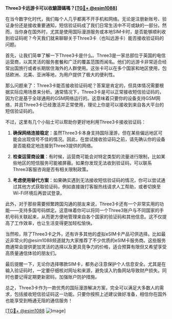 **Three3卡远游卡可以收驗證碼嗎？[[TG💪+ @esim1088](https://t.me/s/esim1088)]**

在当今数字化时代，我们每个人几乎都离不开手机和网络。无论是注册新账号、验证身份还是接收重要通知，短信验证码成了我们日常生活中不可或缺的一部分。然而，当你身在国外时，尤其是使用国际漫游服务或本地SIM卡时，是否能够顺利收到验证码呢？今天我们就来聊聊关于Three3卡（也叫远游卡）能否接收验证码的问题。

首先，让我们简单了解一下Three3卡是什么。Three3是一家总部位于英国的电信运营商，以其灵活的服务套餐和广泛的覆盖范围而闻名。他们的远游卡非常适合经常出国旅行或者长期居住海外的人群使用。这张卡可以在多个国家和地区使用，包括欧洲、北美、亚洲等地，为用户提供了极大的便利性。

那么问题来了：Three3卡能否接收验证码呢？答案是肯定的，但具体情况需要根据实际应用场景来分析。通常情况下，Three3卡是可以正常接收短信验证码的，因为它是基于全球通用的GSM网络运行的。这意味着只要你的设备支持GSM网络，并且Three3卡已经激活并正常使用，理论上你是可以接收到来自各大平台的短信验证码的。

不过，这里有几个小贴士可以帮助你更好地利用Three3卡接收验证码：

1. **确保网络连接稳定**：虽然Three3卡本身支持国际漫游，但在某些偏远地区可能会出现信号不佳的情况。因此，在尝试接收验证码之前，请先确认你的设备是否能稳定地连接到Three3提供的网络。

2. **检查运营商设置**：有时候，运营商可能会对特定类型的流量进行限制，比如某些地区的短信服务可能被屏蔽。如果你发现无法收到验证码，可以联系Three3客服咨询是否有相关限制政策。

3. **考虑使用替代方案**：如果确实遇到无法接收短信验证码的情况，你可以尝试通过其他方式获取验证码，例如直接拨打客服热线请求人工帮助，或者切换至Wi-Fi环境后再尝试登录。

此外，对于那些需要频繁跨国沟通的朋友来说，Three3卡还有一个非常实用的功能——支持多国号码绑定。这意味着你可以将同一个Three3账户与不同国家的手机号码关联起来，从而更方便地管理来自各个国家的验证码和其他信息。这不仅提高了工作效率，也让生活变得更加轻松愉快。

当然啦，除了Three3卡之外，还有许多其他的虚拟eSIM卡产品可供选择。比如最近非常火的@esim1088频道就为大家推荐了不少优质的eSIM卡服务商。这些服务商通常会提供更加灵活的选择以及更具竞争力的价格，适合预算有限但又希望享受高质量通信体验的朋友们。

最后提醒一下，无论你选择哪款SIM卡，都务必注意保护个人信息安全。尤其是在输入验证码时，一定要仔细核对网址和来源，避免误入钓鱼网站导致财产损失。同时也要记得定期更新密码，加强账户防护措施。

总之，Three3卡作为一款优秀的国际漫游解决方案，完全可以满足大多数人的需求，包括接收短信验证码这一功能。只要你按照上述建议做好准备，相信你在国外也能享受到畅通无阻的通信服务！

[[TG💪+ @esim1088](https://t.me/s/esim1088) ![Image](https://i.postimg.cc/4NQfJmqS/Snipaste-2025-05-13-00-14-12.png)]